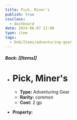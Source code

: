 ```yaml
---
title: Pick, Miner's
publish: true
cssclass:
  - dashboard
date: 2024-06-07 12:00
type: item
tags:
  - DnD/Items/adventuring-gear
---
```


##### Back: [[Items]]

- # Pick, Miner's

    - **Type:** Adventuring Gear
    - **Rarity:** common
    - **Cost:** 2 gp
- **Property:** 




